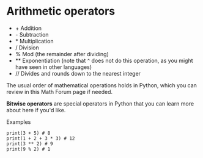 # Arithmetic operators

- \+ Addition
- \- Subtraction
- \* Multiplication
- / Division
- % Mod (the remainder after dividing)
- \*\* Exponentiation (note that `^` does not do this operation, as you might have seen in other languages)
- // Divides and rounds down to the nearest integer

The usual order of mathematical operations holds in Python, which you can review in this Math Forum page if needed.

**Bitwise operators** are special operators in Python that you can learn more about here if you'd like.

Examples

```
print(3 + 5) # 8
print(1 + 2 + 3 * 3) # 12
print(3 ** 2) # 9
print(9 % 2) # 1
```
